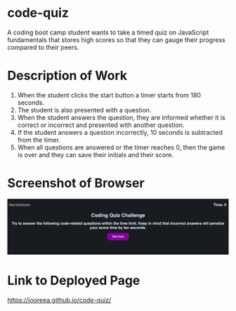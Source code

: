# code-quiz
A coding boot camp student wants to take a timed quiz on JavaScript fundamentals that stores high scores so that they can gauge their progress compared to their peers.

# Description of Work
1. When the student clicks the start button a timer starts from 180 seconds. 
2. The student is also presented with a question.
3. When the student answers the question, they are informed whether it is correct or incorrect and presented with another question.
4. If the student answers a question incorrectly, 10 seconds is subtracted from the timer.
5. When all questions are answered or the timer reaches 0, then the game is over and they can save their initials and their score.

# Screenshot of Browser
![code-quiz demo](./assets/images/code-quiz-screenshot.png)

# Link to Deployed Page
https://jooreea.github.io/code-quiz/